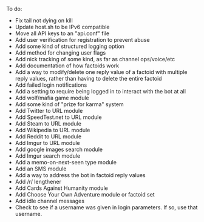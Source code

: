 To do:
* Fix tail not dying on kill
* Update host.sh to be IPv6 compatible
* Move all API keys to an "api.conf" file
* Add user verification for registration to prevent abuse
* Add some kind of structured logging option
* Add method for changing user flags
* Add nick tracking of some kind, as far as channel ops/voice/etc
* Add documentation of how factoids work
* Add a way to modify/delete one reply value of a factoid with multiple reply values, rather than having to delete the entire factoid
* Add failed login notifications
* Add a setting to require being logged in to interact with the bot at all
* Add wolf/mafia game module
* Add some kind of "prize for karma" system
* Add Twitter to URL module
* Add SpeedTest.net to URL module
* Add Steam to URL module
* Add Wikipedia to URL module
* Add Reddit to URL module
* Add Imgur to URL module
* Add google images search module
* Add Imgur search module
* Add a memo-on-next-seen type module
* Add an SMS module
* Add a way to address the bot in factoid reply values
* Add /r/ lengthener
* Add Cards Against Humanity module
* Add Choose Your Own Adventure module or factoid set
* Add idle channel messages
* Check to see if a username was given in login parameters. If so, use that username.
